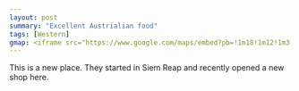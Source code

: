 ```yaml
---
layout: post
summary: "Excellent Austrialian food"
tags: [Western]
gmap: <iframe src="https://www.google.com/maps/embed?pb=!1m18!1m12!1m3!1d3909.2269207485933!2d104.91268027676672!3d11.535573144729089!2m3!1f0!2f0!3f0!3m2!1i1024!2i768!4f13.1!3m3!1m2!1s0x310951004172e7b7%3A0xafbb514bb75c829d!2sThe%20Muffin%20Man!5e0!3m2!1sen!2skh!4v1723524827208!5m2!1sen!2skh" width="600" height="450" style="border:0;" allowfullscreen="" loading="lazy" referrerpolicy="no-referrer-when-downgrade"></iframe>
---
```


This is a new place. They started in Siem Reap and recently opened a new shop here.
